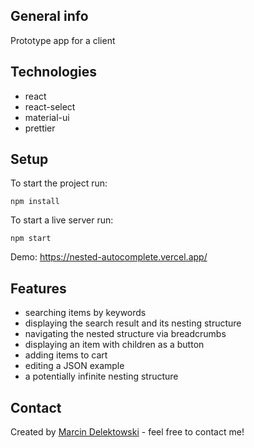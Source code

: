 ## General info
Prototype app for a client

## Technologies
* react
* react-select
* material-ui
* prettier

## Setup
To start the project run:

`npm install`

To start a live server run:

`npm start`

Demo:
https://nested-autocomplete.vercel.app/

## Features
* searching items by keywords
* displaying the search result and its nesting structure
* navigating the nested structure via breadcrumbs
* displaying an item with children as a button 
* adding items to cart
* editing a JSON example
* a potentially infinite nesting structure 

## Contact
Created by [Marcin Delektowski](mailto:marcin.delektowski@gmail.com) - feel free to contact me!
